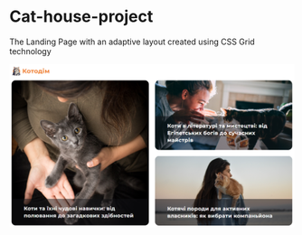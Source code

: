 # Cat-house-project
The Landing Page with an adaptive layout created using CSS Grid technology

<img width="1470" alt="Lending page screenshot" src="./assets/cat-house-screenshot.png">
